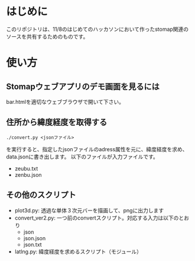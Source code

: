 # はじめに

このリポジトリは、11/8のはじめてのハッカソンにおいて作ったstomap関連のソースを共有するためのものです。

# 使い方

## Stomapウェブアプリのデモ画面を見るには

bar.htmlを適切なウェブブラウザで開いて下さい。

## 住所から緯度経度を取得する

```
./convert.py <jsonファイル>
```

を実行すると、指定したjsonファイルのadress属性を元に、緯度経度を求め、data.jsonに書き出します。
以下のファイルが入力ファイルです。

* zeubu.txt
* zenbu.json

## その他のスクリプト

* plot3d.py: 透過な単体３次元バーを描画して、pngに出力します
* convert_ver2.py: 一つ前のconvertスクリプト。対応する入力は以下のとおり
	* json
	* json.json
	* json.txt
* latlng.py: 緯度経度を求めるスクリプト（モジュール）
